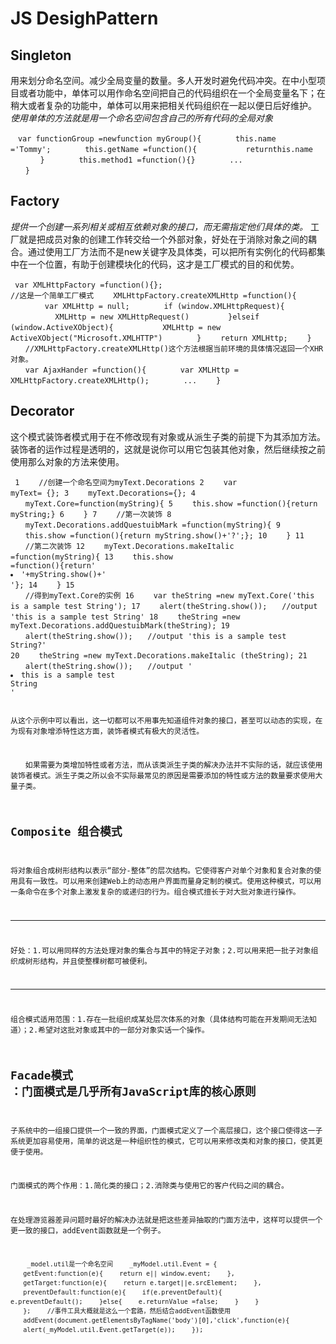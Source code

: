 # JS DesighPattern
## Singleton
用来划分命名空间。减少全局变量的数量。多人开发时避免代码冲突。在中小型项目或者功能中，单体可以用作命名空间把自己的代码组织在一个全局变量名下；在稍大或者复杂的功能中，单体可以用来把相关代码组织在一起以便日后好维护。
*使用单体的方法就是用一个命名空间包含自己的所有代码的全局对象*
<code><pre>　var functionGroup  =newfunction myGroup(){
 　　　　this.name ='Tommy';
 　　　　this.getName =function(){
 　　　　　　returnthis.name
 　　　　}
 　　　　this.method1 =function(){}
 　　　　...
 　　}</pre></code>

## Factory
*提供一个创建一系列相关或相互依赖对象的接口，而无需指定他们具体的类。*
工厂就是把成员对象的创建工作转交给一个外部对象，好处在于消除对象之间的耦合。通过使用工厂方法而不是new关键字及具体类，可以把所有实例化的代码都集中在一个位置，有助于创建模块化的代码，这才是工厂模式的目的和优势。
<code><pre> var XMLHttpFactory =function(){};　　　　　　 //这是一个简单工厂模式
  　　XMLHttpFactory.createXMLHttp =function(){
 　　　　 var XMLHttp = null;
  　　　　if (window.XMLHttpRequest){
  　　　　　　XMLHttp = new XMLHttpRequest()
 　　　　 }elseif (window.ActiveXObject){
  　　　　　　XMLHttp = new ActiveXObject("Microsoft.XMLHTTP")
  　　　　}
 　　return XMLHttp;
 　　}
 　　//XMLHttpFactory.createXMLHttp()这个方法根据当前环境的具体情况返回一个XHR对象。
 　　var AjaxHander =function(){
 　　　　var XMLHttp = XMLHttpFactory.createXMLHttp();
 　　　　...
 　　}</pre></code>
## Decorator
这个模式装饰者模式用于在不修改现有对象或从派生子类的前提下为其添加方法。装饰者的运作过程是透明的，这就是说你可以用它包装其他对象，然后继续按之前使用那么对象的方法来使用。
<code><pre> 1 　　//创建一个命名空间为myText.Decorations
 2 　　var myText= {};
 3 　　myText.Decorations={};
 4 　　myText.Core=function(myString){
 5    　　this.show =function(){return myString;}
 6 　　}
 7 　　//第一次装饰
 8 　　myText.Decorations.addQuestuibMark =function(myString){
 9    　　this.show =function(){return myString.show()+'?';};
10 　　}
11 　　//第二次装饰
12 　　myText.Decorations.makeItalic =function(myString){
13    　　this.show =function(){return'<li>'+myString.show()+'</li>'};
14 　　}
15 　　//得到myText.Core的实例
16 　　var theString =new myText.Core('this is a sample test String');
17 　　alert(theString.show());　　//output 'this is a sample test String'
18 　　theString =new myText.Decorations.addQuestuibMark(theString);
19 　　alert(theString.show());　　//output 'this is a sample test String?'
20 　　theString =new myText.Decorations.makeItalic (theString);
21 　　alert(theString.show());　　//output '<li>this is a sample test String</li>'</pre></pre>
从这个示例中可以看出，这一切都可以不用事先知道组件对象的接口，甚至可以动态的实现，在为现有对象增添特性这方面，装饰者模式有极大的灵活性。

　　如果需要为类增加特性或者方法，而从该类派生子类的解决办法并不实际的话，就应该使用装饰者模式。派生子类之所以会不实际最常见的原因是需要添加的特性或方法的数量要求使用大量子类。
## Composite 组合模式
将对象组合成树形结构以表示“部分-整体”的层次结构。它使得客户对单个对象和复合对象的使用具有一致性。可以用来创建Web上的动态用户界面而量身定制的模式。使用这种模式，可以用一条命令在多个对象上激发复杂的或递归的行为。组合模式擅长于对大批对象进行操作。
* * *
好处：1.可以用同样的方法处理对象的集合与其中的特定子对象；2.可以用来把一批子对象组织成树形结构，并且使整棵树都可被便利。
* * *

组合模式适用范围：1.存在一批组织成某处层次体系的对象（具体结构可能在开发期间无法知道）；2.希望对这批对象或其中的一部分对象实话一个操作。
## Facade模式 ：门面模式是几乎所有JavaScript库的核心原则

子系统中的一组接口提供一个一致的界面，门面模式定义了一个高层接口，这个接口使得这一子系统更加容易使用，简单的说这是一种组织性的模式，它可以用来修改类和对象的接口，使其更便于使用。

门面模式的两个作用：1.简化类的接口；2.消除类与使用它的客户代码之间的耦合。

在处理游览器差异问题时最好的解决办法就是把这些差异抽取的门面方法中，这样可以提供一个更一致的接口，addEvent函数就是一个例子。

<code><pre>  　　_model.util是一个命名空间
  　　_myModel.util.Event = {
     　　getEvent:function(e){
        　　return e|| window.event;
     　　},
     　　getTarget:function(e){
        　　return e.target||e.srcElement;
    　　},
  　　preventDefault:function(e){
       　　if(e.preventDefault){
         　　 e.preventDefault();
       　　}else{
          　　e.returnValue =false;
       　　}
    　　}
 　　};
 　　//事件工具大概就是这么一个套路，然后结合addEvent函数使用
 　　addEvent(document.getElementsByTagName('body')[0],'click',function(e){
    　　alert(_myModel.util.Event.getTarget(e));
　　});
